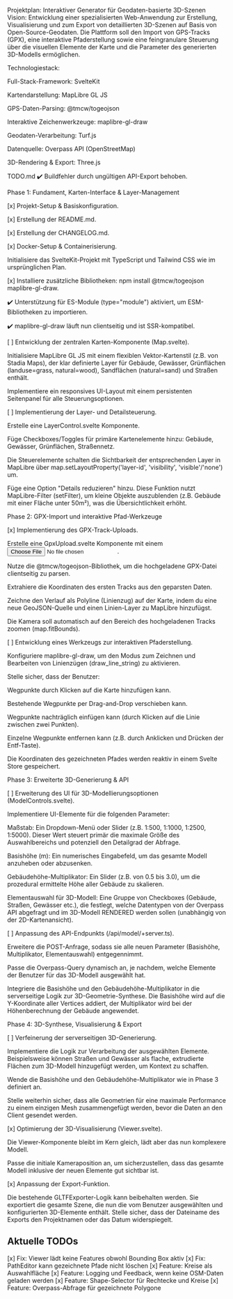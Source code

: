 Projektplan: Interaktiver Generator für Geodaten-basierte 3D-Szenen
Vision: Entwicklung einer spezialisierten Web-Anwendung zur Erstellung, Visualisierung und zum Export von detaillierten 3D-Szenen auf Basis von Open-Source-Geodaten. Die Plattform soll den Import von GPS-Tracks (GPX), eine interaktive Pfaderstellung sowie eine feingranulare Steuerung über die visuellen Elemente der Karte und die Parameter des generierten 3D-Modells ermöglichen.

Technologiestack:

Full-Stack-Framework: SvelteKit

Kartendarstellung: MapLibre GL JS

GPS-Daten-Parsing: @tmcw/togeojson

Interaktive Zeichenwerkzeuge: maplibre-gl-draw

Geodaten-Verarbeitung: Turf.js

Datenquelle: Overpass API (OpenStreetMap)

3D-Rendering & Export: Three.js

TODO.md
✔️ Buildfehler durch ungültigen API-Export behoben.
 
Phase 1: Fundament, Karten-Interface & Layer-Management

[x] Projekt-Setup & Basiskonfiguration.

[x] Erstellung der README.md.

[x] Erstellung der CHANGELOG.md.

[x] Docker-Setup & Containerisierung.

Initialisiere das SvelteKit-Projekt mit TypeScript und Tailwind CSS wie im ursprünglichen Plan.

[x] Installiere zusätzliche Bibliotheken: npm install @tmcw/togeojson maplibre-gl-draw.

✔️ Unterstützung für ES-Module (type="module") aktiviert, um ESM-Bibliotheken zu importieren.

✔️ maplibre-gl-draw läuft nun clientseitig und ist SSR-kompatibel.

[ ] Entwicklung der zentralen Karten-Komponente (Map.svelte).

Initialisiere MapLibre GL JS mit einem flexiblen Vektor-Kartenstil (z.B. von Stadia Maps), der klar definierte Layer für Gebäude, Gewässer, Grünflächen (landuse=grass, natural=wood), Sandflächen (natural=sand) und Straßen enthält.

Implementiere ein responsives UI-Layout mit einem persistenten Seitenpanel für alle Steuerungsoptionen.

[ ] Implementierung der Layer- und Detailsteuerung.

Erstelle eine LayerControl.svelte Komponente.

Füge Checkboxes/Toggles für primäre Kartenelemente hinzu: Gebäude, Gewässer, Grünflächen, Straßennetz.

Die Steuerelemente schalten die Sichtbarkeit der entsprechenden Layer in MapLibre über map.setLayoutProperty('layer-id', 'visibility', 'visible'/'none') um.

Füge eine Option "Details reduzieren" hinzu. Diese Funktion nutzt MapLibre-Filter (setFilter), um kleine Objekte auszublenden (z.B. Gebäude mit einer Fläche unter 50m²), was die Übersichtlichkeit erhöht.

Phase 2: GPX-Import und interaktive Pfad-Werkzeuge

[x] Implementierung des GPX-Track-Uploads.

Erstelle eine GpxUpload.svelte Komponente mit einem <input type="file" accept=".gpx">.

Nutze die @tmcw/togeojson-Bibliothek, um die hochgeladene GPX-Datei clientseitig zu parsen.

Extrahiere die Koordinaten des ersten Tracks aus den geparsten Daten.

Zeichne den Verlauf als Polyline (Linienzug) auf der Karte, indem du eine neue GeoJSON-Quelle und einen Linien-Layer zu MapLibre hinzufügst.

Die Kamera soll automatisch auf den Bereich des hochgeladenen Tracks zoomen (map.fitBounds).

[ ] Entwicklung eines Werkzeugs zur interaktiven Pfaderstellung.

Konfiguriere maplibre-gl-draw, um den Modus zum Zeichnen und Bearbeiten von Linienzügen (draw_line_string) zu aktivieren.

Stelle sicher, dass der Benutzer:

Wegpunkte durch Klicken auf die Karte hinzufügen kann.

Bestehende Wegpunkte per Drag-and-Drop verschieben kann.

Wegpunkte nachträglich einfügen kann (durch Klicken auf die Linie zwischen zwei Punkten).

Einzelne Wegpunkte entfernen kann (z.B. durch Anklicken und Drücken der Entf-Taste).

Die Koordinaten des gezeichneten Pfades werden reaktiv in einem Svelte Store gespeichert.

Phase 3: Erweiterte 3D-Generierung & API

[ ] Erweiterung des UI für 3D-Modellierungsoptionen (ModelControls.svelte).

Implementiere UI-Elemente für die folgenden Parameter:

Maßstab: Ein Dropdown-Menü oder Slider (z.B. 1:500, 1:1000, 1:2500, 1:5000). Dieser Wert steuert primär die maximale Größe des Auswahlbereichs und potenziell den Detailgrad der Abfrage.

Basishöhe (m): Ein numerisches Eingabefeld, um das gesamte Modell anzuheben oder abzusenken.

Gebäudehöhe-Multiplikator: Ein Slider (z.B. von 0.5 bis 3.0), um die prozedural ermittelte Höhe aller Gebäude zu skalieren.

Elementauswahl für 3D-Modell: Eine Gruppe von Checkboxes (Gebäude, Straßen, Gewässer etc.), die festlegt, welche Datentypen von der Overpass API abgefragt und im 3D-Modell RENDERED werden sollen (unabhängig von der 2D-Kartenansicht).

[ ] Anpassung des API-Endpunkts (/api/model/+server.ts).

Erweitere die POST-Anfrage, sodass sie alle neuen Parameter (Basishöhe, Multiplikator, Elementauswahl) entgegennimmt.

Passe die Overpass-Query dynamisch an, je nachdem, welche Elemente der Benutzer für das 3D-Modell ausgewählt hat.

Integriere die Basishöhe und den Gebäudehöhe-Multiplikator in die serverseitige Logik zur 3D-Geometrie-Synthese. Die Basishöhe wird auf die Y-Koordinate aller Vertices addiert, der Multiplikator wird bei der Höhenberechnung der Gebäude angewendet.

Phase 4: 3D-Synthese, Visualisierung & Export

[ ] Verfeinerung der serverseitigen 3D-Generierung.

Implementiere die Logik zur Verarbeitung der ausgewählten Elemente. Beispielsweise können Straßen und Gewässer als flache, extrudierte Flächen zum 3D-Modell hinzugefügt werden, um Kontext zu schaffen.

Wende die Basishöhe und den Gebäudehöhe-Multiplikator wie in Phase 3 definiert an.

Stelle weiterhin sicher, dass alle Geometrien für eine maximale Performance zu einem einzigen Mesh zusammengefügt werden, bevor die Daten an den Client gesendet werden.

[x] Optimierung der 3D-Visualisierung (Viewer.svelte).

Die Viewer-Komponente bleibt im Kern gleich, lädt aber das nun komplexere Modell.

Passe die initiale Kameraposition an, um sicherzustellen, dass das gesamte Modell inklusive der neuen Elemente gut sichtbar ist.

[x] Anpassung der Export-Funktion.

Die bestehende GLTFExporter-Logik kann beibehalten werden. Sie exportiert die gesamte Szene, die nun die vom Benutzer ausgewählten und konfigurierten 3D-Elemente enthält. Stelle sicher, dass der Dateiname des Exports den Projektnamen oder das Datum widerspiegelt.

## Aktuelle TODOs

[x] Fix: Viewer lädt keine Features obwohl Bounding Box aktiv
[x] Fix: PathEditor kann gezeichnete Pfade nicht löschen
[x] Feature: Kreise als Auswahlfläche
[x] Feature: Logging und Feedback, wenn keine OSM-Daten geladen werden
[x] Feature: Shape-Selector für Rechtecke und Kreise
[x] Feature: Overpass-Abfrage für gezeichnete Polygone

